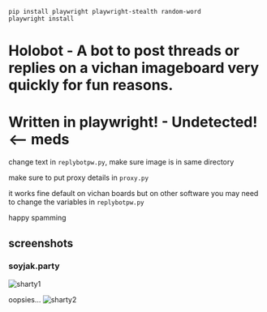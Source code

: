 ```
pip install playwright playwright-stealth random-word
playwright install
```

# Holobot - A bot to post threads or replies on a vichan imageboard very quickly for fun reasons.
# Written in playwright! - Undetected! <-- meds

change text in `replybotpw.py`, make sure image is in same directory

make sure to put proxy details in `proxy.py`

it works fine default on vichan boards but on other software you may need to change the variables in `replybotpw.py`

happy spamming

## screenshots

### soyjak.party
![sharty1](https://files.catbox.moe/d0bch9.png)

oopsies...
![sharty2](https://files.catbox.moe/t36fl3.png)





